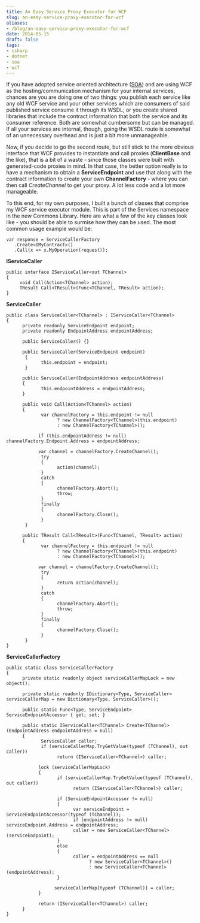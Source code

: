 ```yaml
---
title: An Easy Service Proxy Executor for WCF
slug: an-easy-service-proxy-executor-for-wcf
aliases:
- /blog/an-easy-service-proxy-executor-for-wcf
date: 2014-05-15
draft: false
tags:
- csharp
- dotnet
- soa
- wcf
---
```

If you have adopted service oriented architecture ([SOA](https://en.wikipedia.org/wiki/Service-oriented_architecture)) and are using WCF as the hosting/communication mechanism for your internal services, chances are you are doing one of two things: you publish each service like any old WCF service and your other services which are consumers of said published service consume it through its WSDL; or you create shared libraries that include the contract information that both the service and its consumer reference. Both are somewhat cumbersome but can be managed. If all your services are internal, though, going the WSDL route is somewhat of an unnecessary overhead and is just a bit more unmanageable.

Now, if you decide to go the second route, but still stick to the more obvious interface that WCF provides to instantiate and call proxies (**ClientBase** and the like), that is a bit of a waste - since those classes were built with generated-code proxies in mind. In that case, the better option really is to have a mechanism to obtain a **ServiceEndpoint** and use that along with the contract information to create your own **ChannelFactory** - where you can then call _CreateChannel_ to get your proxy. A lot less code and a lot more manageable.

To this end, for my own purposes, I built a bunch of classes that comprise my WCF service executor module. This is part of the Services namespace in the new Commons Library. Here are what a few of the key classes look like - you should be able to surmise how they can be used. The most common usage example would be:

	var response = ServiceCallerFactory
	   .Create<IMyContract>()
	   .Call(x => x.MyOperation(request));

**IServiceCaller**

	public interface IServiceCaller<out TChannel>
	{
		 void Call(Action<TChannel> action);
		 TResult Call<TResult>(Func<TChannel, TResult> action);
	}

**ServiceCaller**

	public class ServiceCaller<TChannel> : IServiceCaller<TChannel>
	{
		  private readonly ServiceEndpoint endpoint;
		  private readonly EndpointAddress endpointAddress;

		  public ServiceCaller() {}

		  public ServiceCaller(ServiceEndpoint endpoint)
		   {
				 this.endpoint = endpoint;
		   }

		  public ServiceCaller(EndpointAddress endpointAddress)
		  {
				 this.endpointAddress = endpointAddress;
		  }

		  public void Call(Action<TChannel> action)
		  {
				 var channelFactory = this.endpoint != null
					   ? new ChannelFactory<TChannel>(this.endpoint)
					   : new ChannelFactory<TChannel>();

				if (this.endpointAddress != null) channelFactory.Endpoint.Address = endpointAddress;

				var channel = channelFactory.CreateChannel();
				 try
				 {
					   action(channel);
				 }
				 catch
				 {
					   channelFactory.Abort();
					   throw;
				 }
				 finally
				 {
					   channelFactory.Close();
				 }
		   }

		  public TResult Call<TResult>(Func<TChannel, TResult> action)
		  {
				 var channelFactory = this.endpoint != null
					   ? new ChannelFactory<TChannel>(this.endpoint)
					   : new ChannelFactory<TChannel>();

				var channel = channelFactory.CreateChannel();
				 try
				 {
					   return action(channel);
				 }
				 catch
				 {
					   channelFactory.Abort();
					   throw;
				 }
				 finally
				 {
					   channelFactory.Close();
				 }
		   }
	}

**ServiceCallerFactory**

	public static class ServiceCallerFactory
	{
		  private static readonly object serviceCallerMapLock = new object();

		  private static readonly IDictionary<Type, ServiceCaller> serviceCallerMap = new Dictionary<Type, ServiceCaller>();

		  public static Func<Type, ServiceEndpoint> ServiceEndpointAccessor { get; set; }

		  public static IServiceCaller<TChannel> Create<TChannel>(EndpointAddress endpointAddress = null)
		  {
				 ServiceCaller caller;
				 if (serviceCallerMap.TryGetValue(typeof (TChannel), out caller))
					   return (IServiceCaller<TChannel>) caller;

				lock (serviceCallerMapLock)
				{
					   if (serviceCallerMap.TryGetValue(typeof (TChannel), out caller))
							 return (IServiceCaller<TChannel>) caller;

					   if (ServiceEndpointAccessor != null)
					   {
							 var serviceEndpoint = ServiceEndpointAccessor(typeof (TChannel));
							 if (endpointAddress != null) serviceEndpoint.Address = endpointAddress;
							 caller = new ServiceCaller<TChannel>(serviceEndpoint);
					   }
					   else
					   {
							 caller = endpointAddress == null
								   ? new ServiceCaller<TChannel>()
								   : new ServiceCaller<TChannel>(endpointAddress); 
					   }

					  serviceCallerMap[typeof (TChannel)] = caller;
				}

				return (IServiceCaller<TChannel>) caller;
		  }
	}